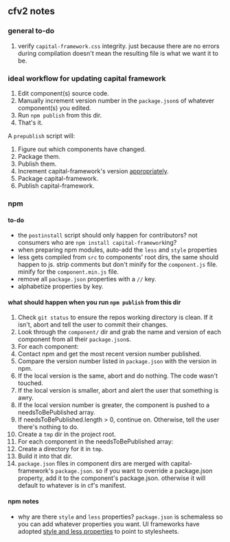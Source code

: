 ## cfv2 notes

### general to-do

1. verify `capital-framework.css` integrity. just because there are no errors 
during compilation doesn't mean the resulting file is what we want it to be.

### ideal workflow for updating capital framework

1. Edit component(s) source code.
1. Manually increment version number in the `package.json`s of whatever component(s) you edited.
1. Run `npm publish` from this dir.
1. That's it.

A `prepublish` script will:
1. Figure out which components have changed.
1. Package them.
1. Publish them.
1. Increment capital-framework's version [appropriately](https://github.com/cfpb/capital-framework/issues/179).
1. Package capital-framework.
1. Publish capital-framework.

### npm

#### to-do

- the `postinstall` script should only happen for contributors? not consumers
who are `npm install capital-framework`ing?
- when preparing npm modules, auto-add the `less` and `style` properties
- less gets compiled from `src` to components' root dirs, the same should happen
to js. strip comments but don't minify for the `component.js` file. minify for 
the `component.min.js` file.
- remove all `package.json` properties with a `//` key.
- alphabetize properties by key.

#### what should happen when you run `npm publish` from this dir

1. Check `git status` to ensure the repos working directory is clean. If it isn't, abort and tell the user to commit their changes.
1. Look through the `component/` dir and grab the name and version of each component from all their `package.json`s.
1. For each component:
  1. Contact npm and get the most recent version number published.
  1. Compare the version number listed in `package.json` with the version in npm.
  1. If the local version is the same, abort and do nothing. The code wasn't touched.
  1. If the local version is smaller, abort and alert the user that something is awry.
  1. If the local version number is greater, the component is pushed to a needsToBePublished array.
1. If needsToBePublished.length > 0, continue on. Otherwise, tell the user there's nothing to do.
1. Create a `tmp` dir in the project root.
1. For each component in the needsToBePublished array:
  1. Create a directory for it in `tmp`.
  1. Build it into that dir.
1. `package.json` files in component dirs are merged with capital-framework's 
`package.json`. so if you want to override a package.json property, add it to 
the component's package.json. otherwise it will default to whatever is in cf's 
manifest.

#### npm notes

- why are there `style` and `less` properties? `package.json` is schemaless so you
can add whatever properties you want. UI frameworks have adopted [style and less
properties](https://github.com/twbs/bootstrap/blob/50bea4625a09d14cec93e4dbdd9d336005ac7d85/package.json#L19-L21)
to point to stylesheets.

